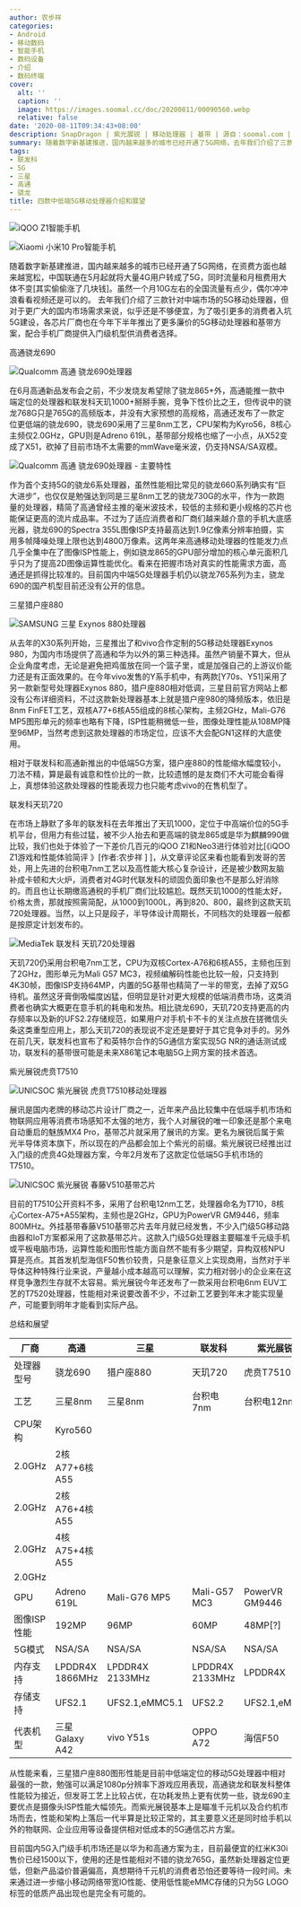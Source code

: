 ```yaml
---
author: 农步祥
categories:
- Android
- 移动数码
- 智能手机
- 数码设备
- 介绍
- 数码终端
cover:
  alt: ''
  caption: ''
  image: https://images.soomal.cc/doc/20200811/00090560.webp
  relative: false
date: '2020-08-11T09:34:43+08:00'
description: SnapDragon | 紫光展锐 | 移动处理器 | 基带 | 源自：soomal.com | 版权：原创 |  平均/总评分：08.00/72
summary: 随着数字新基建推进，国内越来越多的城市已经开通了5G网络，去年我们介绍了三款针对中端市场的5G移动处理器，但对于更广大的国内市场需求来说，似乎还是不够便宜，各芯片厂商也在今年下半年推出了更廉价的5G移动处理器和基带方案，配合手机厂商提供入门级机型供消费者选择。
tags:
- 联发科
- 5G
- 三星
- 高通
- 骁龙
title: 四款中低端5G移动处理器介绍和展望
---
```


![iQOO Z1智能手机](https://images.soomal.cc/doc/20200526/00089184_01.webp)



![Xiaomi 小米10 Pro智能手机](https://images.soomal.cc/doc/20200407/00088027_01.webp)



随着数字新基建推进，国内越来越多的城市已经开通了5G网络，在资费方面也越来越宽松，中国联通在5月起就将大量4G用户转成了5G，同时流量和月租费用大体不变[其实偷偷涨了几块钱]。虽然一个月10G左右的全国流量有点少，偶尔冲冲浪看看视频还是可以的。
去年我们介绍了三款针对中端市场的5G移动处理器，但对于更广大的国内市场需求来说，似乎还是不够便宜，为了吸引更多的消费者入坑5G建设，各芯片厂商也在今年下半年推出了更多廉价的5G移动处理器和基带方案，配合手机厂商提供入门级机型供消费者选择。



高通骁龙690



![Qualcomm 高通 骁龙690处理器](https://images.soomal.cc/doc/20200811/00090553.webp)



在6月高通新品发布会之前，不少发烧友希望除了骁龙865+外，高通能推一款中端定位的处理器和联发科天玑1000+掰掰手腕，竞争下性价比之王，但传说中的骁龙768G只是765G的高频版本，并没有大家预想的高规格，高通还发布了一款定位更低端的骁龙690，骁龙690采用了三星8nm工艺，CPU架构为Kyro56，8核心主频仅2.0GHz，GPU则是Adreno 619L，基带部分规格也缩了一小点，从X52变成了X51，砍掉了目前市场不太需要的mmWave毫米波，仍支持NSA/SA双模。



![Qualcomm 高通 骁龙690处理器 - 主要特性](https://images.soomal.cc/doc/20200811/00090554.webp)



作为首个支持5G的骁龙6系处理器，虽然性能相比常见的骁龙660系列确实有“巨大进步”，也仅仅是勉强达到同是三星8nm工艺的骁龙730G的水平，作为一款跑量的处理器，精简了高通曾经主推的毫米波技术，较低的主频和更小规格的芯片也能保证更高的流片成品率。不过为了适应消费者和厂商们越来越介意的手机大底感光器，骁龙690的Spectra 355L图像ISP支持最高达到1.9亿像素分辨率拍摄，实用多帧降噪处理上限也达到4800万像素。这两年来高通移动处理器的性能发力点几乎全集中在了图像ISP性能上，例如骁龙865的GPU部分增加的核心单元面积几乎只为了提高2D图像运算性能优化。看来在把握市场对真实的性能需求方面，高通还是抓得比较准的。目前国内中端5G处理器手机仍以骁龙765系列为主，骁龙690的国产机型目前还没有公开的信息。



三星猎户座880



![SAMSUNG 三星 Exynos 880处理器](https://images.soomal.cc/doc/20200811/00090555.webp)



从去年的X30系列开始，三星推出了和vivo合作定制的5G移动处理器Exynos 980，为国内市场提供了高通和华为以外的第三种选择。虽然产销量不算大，但从企业角度考虑，无论是避免把鸡蛋放在同一个篮子里，或是加强自己的上游议价能力还是有正面效果的。在今年vivo发售的Y系手机中，有两款[Y70s、Y51]采用了另一款新型号处理器Exynos 880，猎户座880相对低调，三星目前官方网站上都没有公布详细资料，不过这款新处理器基本上就是猎户座980的降频版本，依旧是8nm FinFET工艺，双核A77+6核A55组成的8核心架构，主频2GHz，Mali-G76 MP5图形单元的频率也略有下降，ISP性能稍微低一些，图像处理性能从108MP降至96MP，当然考虑到这款处理器的市场定位，应该不大会配GN1这样的大底使用。



相对于联发科和高通新推出的中低端5G方案，猎户座880的性能缩水幅度较小，刀法不精，算是最有诚意和性价比的一款，比较遗憾的是友商们不大可能会看得上，真想体验这款处理器的性能表现力也只能考虑vivo的在售机型了。



联发科天玑720



在市场上静默了多年的联发科在去年推出了天玑1000，定位于中高端价位的5G手机平台，但用力有些过猛，被不少人抬去和更高端的骁龙865或是华为麒麟990做比较，我们也处于体验了一下差价几百元的iQOO Z1和Neo3进行体验对比[《iQOO Z1游戏和性能体验简评 》[作者:农步祥 ]
]，从文章评论区来看也能看到发哥的苦处，用上先进的台积电7nm工艺以及高性能大核心复杂设计，还是被少数网友脑补成卡顿和大火炉，消费者对4G时代联发科的顽固负面印象也不是那么好消除的。而且也让长期缴高通税的手机厂商们比较尴尬。既然天玑1000的性能太好，价格太贵，那就按照需简配，从1000到1000L，再到820、800，最终到这款天玑720处理器。当然，以上只是段子，半导体设计周期长，不同档次的处理器一般都是按原定计划发布的。



![MediaTek 联发科 天玑720处理器](https://images.soomal.cc/doc/20200811/00090556.webp)



天玑720仍采用台积电7nm工艺，CPU为双核Cortex-A76和6核A55，主频也压到了2GHz，图形单元为Mali G57 MC3，视频编解码性能也比较一般，只支持到4K30帧，图像ISP支持64MP，内置的5G基带也精简了一半的带宽，去掉了双5G待机。虽然这牙膏倒吸幅度凶猛，但明显是针对更大规模的低端消费市场，这类消费者也确实大概更在意手机的耗电和发热。相比骁龙690，天玑720支持更高的内存频率以及新的UFS2.2存储规范，如果用户对手机卡不卡的关注点放在搓微信头条这类重型应用上，那么天玑720的表现说不定还是要好于其它竞争对手的。另外在前几天，联发科也宣布了和英特尔合作的5G通信方案实现5G NR的通话测试成功，联发科的基带很可能是未来X86笔记本电脑5G上网方案的技术首选。



紫光展锐虎贲T7510



![UNICSOC 紫光展锐 虎贲T7510移动处理器](https://images.soomal.cc/doc/20200811/00090557.webp)



展讯是国内老牌的移动芯片设计厂商之一，近年来产品比较集中在低端手机市场和物联网应用等消费市场感知不太强的地方，我个人对展锐的唯一印象还是那个来电自动重启的魅族MX4 Pro，基带芯片就采用了展讯的方案。更名为展锐后属于紫光半导体资本旗下，所以现在的产品都会加上个紫光的前缀。紫光展锐已经推出过入门级的虎贲4G处理器方案，今年2月发布了这款定位低端5G手机市场的T7510。



![UNICSOC 紫光展锐 春藤V510基带芯片](https://images.soomal.cc/doc/20200811/00090558.webp)



目前的T7510公开资料不多，采用了台积电12nm工艺，处理器命名为T710，8核心Cortex-A75+A55架构，主频也是2GHz，GPU为PowerVR GM9446，频率800MHz。外挂基带春藤V510基带芯片去年月就已经发售，不少入门级5G移动路由器和IoT方案都采用了这款基带芯片。这款入门级5G处理器主要瞄准千元级手机或平板电脑市场，运算性能和图形性能方面自然不能有多少期望，异构双核NPU算是亮点。其首发机型海信F50售价较贵，只是象征意义上实现商用，当然对于半导体这种特殊行业来说，产量越小成本越高可以理解，实力相对弱小的企业来在这样竞争激烈生存就不太容易。紫光展锐今年还发布了一款采用台积电6nm EUV工艺的T7520处理器，性能相对来说要改善不少，不过新工艺要到年末才能实现量产，可能要到明年才能看到实际产品。



总结和展望



| 厂商 | 高通 | 三星 | 联发科 | 紫光展锐 |
| --- | --- | --- | --- | --- |
| 处理器型号 | 骁龙690 | 猎户座880 | 天玑720 | 虎贲T7510 |
| 工艺 | 三星8nm | 三星8nm | 台积电7nm | 台积电12nm |
| CPU架构 | Kyro560
2.0GHz | 2核A77+6核A55
2.0GHz | 2核A76+4核A55
2.0GHz | 4核A75+4核A55
2.0GHz |
| GPU | Adreno 619L | Mali-G76 MP5 | Mali-G57 MC3 | PowerVR GM9446 |
| 图像ISP性能 | 192MP | 96MP | 60MP | 48MP[?] |
| 5G模式 | NSA/SA | NSA/SA | NSA/SA | NSA/SA |
| 内存支持 | LPDDR4X 1866MHz | LPDDR4X 2133MHz | LPDDR4X 2133MHz | LPDDR4X |
| 存储支持 | UFS2.1 | UFS2.1,eMMC5.1 | UFS2.2 | UFS2.1,eMMC |
| 代表机型 | 三星Galaxy A42 | vivo Y51s | OPPO A72 | 海信F50 |



从性能来看，三星猎户座880图形性能是目前中低端定位的移动5G处理器中相对最强的一款，勉强可以满足1080p分辨率下游戏应用表现，高通骁龙和联发科整体性能较为接近，但发哥工艺上比较占优，在功耗发热上更有优势一些，骁龙690主要优点是摄像头ISP性能大幅领先。而紫光展锐基本上是瞄准千元机以及合约机市场而去，性能和架构上落后一代半算是比较正常的，其主要意义还是同时给手机以外的物联网、企业应用等设备提供相对低成本的5G通信芯片方案。



目前国内5G入门级手机市场还是以华为和高通方案为主，目前最便宜的红米K30i售价已经1500以下，使用的还是性能相对不错的骁龙765G，虽然新处理器定位更低，但新产品溢价普遍偏高，真想期待千元机的消费者恐怕还要等待一段时间。未来通过进一步缩小移动网络带宽IO性能、使用低性能eMMC存储的只为5G LOGO标签的低质产品出现也是完全有可能的。